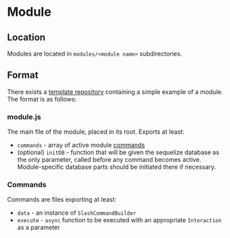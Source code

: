 # Module

## Location

Modules are located in `modules/<module name>` subdirectories.

## Format

There exists a [template repository](https://github.com/Naria-Labs/base-module) containing a simple example of a module. The format is as follows:

### module.js
The main file of the module, placed in its root. Exports at least:
- `commands` - array of active module [commands](#commands)
- (optional) `initDB` - function that will be given the sequelize database as the only parameter, called before any command becomes active. Module-specific database parts should be initiated there if necessary.

### Commands

Commands are files exporting at least:
- `data` - an instance of `SlashCommandBuilder`
- `execute` - `async` function to be executed with an appropriate `Interaction` as a parameter
